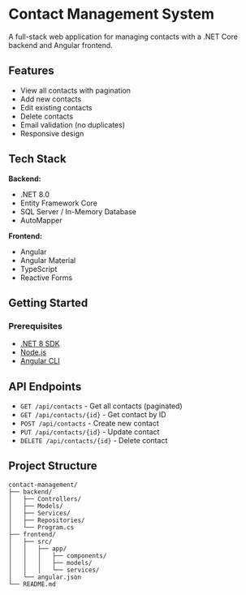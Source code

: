 # Contact Management System

A full-stack web application for managing contacts with a .NET Core backend and Angular frontend.

## Features

-  View all contacts with pagination
-  Add new contacts
-  Edit existing contacts
-  Delete contacts
-  Email validation (no duplicates)
-  Responsive design

## Tech Stack

**Backend:**
- .NET 8.0
- Entity Framework Core
- SQL Server / In-Memory Database
- AutoMapper

**Frontend:**
- Angular 
- Angular Material
- TypeScript
- Reactive Forms

## Getting Started

### Prerequisites

- [.NET 8 SDK](https://dotnet.microsoft.com/download)
- [Node.js](https://nodejs.org/) 
- [Angular CLI](https://angular.io/cli)


## API Endpoints

- `GET /api/contacts` - Get all contacts (paginated)
- `GET /api/contacts/{id}` - Get contact by ID
- `POST /api/contacts` - Create new contact
- `PUT /api/contacts/{id}` - Update contact
- `DELETE /api/contacts/{id}` - Delete contact

## Project Structure

```
contact-management/
├── backend/
│   ├── Controllers/
│   ├── Models/
│   ├── Services/
│   ├── Repositories/
│   └── Program.cs
├── frontend/
│   ├── src/
│   │   ├── app/
│   │   │   ├── components/
│   │   │   ├── models/
│   │   │   └── services/
│   └── angular.json
└── README.md
```

